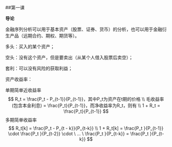 ##第一课

**导论** 

金融序列分析可以用于基本资产（股票、证券、货币）的分析，也可以用于金融衍生产品（远期合约、期权、期货等）。

多头：买入的某个资产；

空头：没有这个资产，但是要卖出（从某个人借入股票后卖空）；

套利：可以没有风险的获取利益；

资产收益率：

单期简单近收益率
$$
R_t  = \frac{P_t - P_{t-1}}{P_{t-1}}，其中P_t为资产在t期的价格 \\
毛收益率(包含本金利息) = \frac{P_t}{P_{t-1}}，而净收益率为R_t，则有 \\
1 + R_t = \frac{P_t}{P_{t-1}}
$$
多期简单收益率
$$
R_t[k] = \frac{P_t - P_{t - k}}{P_{t-k}} \\
1 + R_t[k] = \frac{P_t }{P_{t-1}} \cdot \frac{P_t }{P_{t-2}} \cdot \ ... \ \frac{P_t }{P_{t-k}}  = \frac{P_t }{P_{t-k}} 
$$



